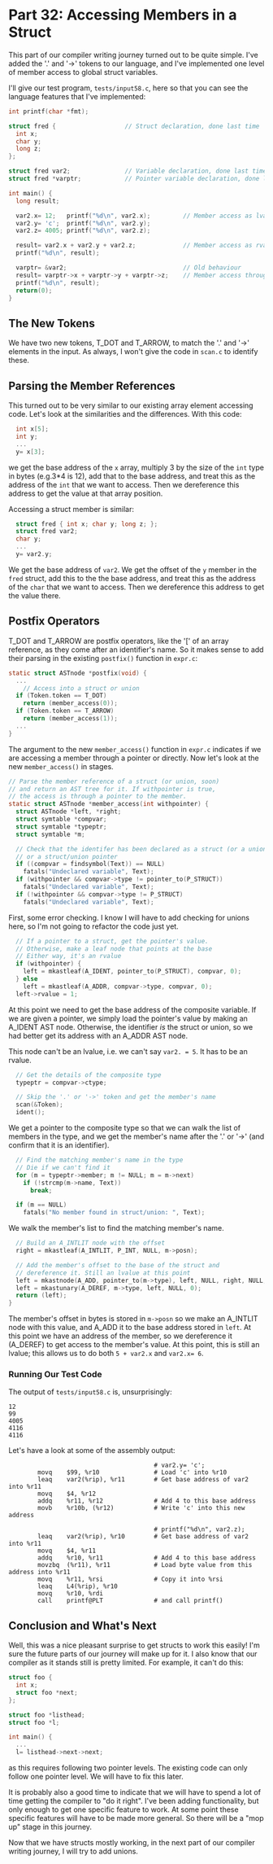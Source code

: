 # Part 32: Accessing Members in a Struct

This part of our compiler writing journey turned out to be quite simple. I've added
the '.' and '->' tokens to our language, and I've implemented one level of member
access to global struct variables.

I'll give our test program, `tests/input58.c`, here so that you can see the
language features that I've implemented:

```c
int printf(char *fmt);

struct fred {                   // Struct declaration, done last time
  int x;
  char y;
  long z;
};

struct fred var2;               // Variable declaration, done last time
struct fred *varptr;            // Pointer variable declaration, done last time

int main() {
  long result;

  var2.x= 12;   printf("%d\n", var2.x);         // Member access as lvalue, new
  var2.y= 'c';  printf("%d\n", var2.y);
  var2.z= 4005; printf("%d\n", var2.z);

  result= var2.x + var2.y + var2.z;             // Member access as rvalue, new
  printf("%d\n", result);

  varptr= &var2;                                // Old behaviour
  result= varptr->x + varptr->y + varptr->z;    // Member access through pointer, new
  printf("%d\n", result);
  return(0);
}
```

## The New Tokens

We have two new tokens, T_DOT and T_ARROW, to match the '.' and '->' elements
in the input. As always, I won't give the code in `scan.c` to identify these.

## Parsing the Member References

This turned out to be very similar to our existing array element accessing code.
Let's look at the similarities and the differences. With this code:

```c
  int x[5];
  int y;
  ...
  y= x[3];
```

we get the base address of the `x` array, multiply 3 by the size of the `int` type
in bytes (e.g.3*4 is 12), add that to the base address, and treat this as the
address of the `int` that we want to access. Then we dereference this address to
get the value at that array position.

Accessing a struct member is similar:

```c
  struct fred { int x; char y; long z; };
  struct fred var2;
  char y;
  ...
  y= var2.y;
```

We get the base address of `var2`. We get the offset of the `y` member in the
`fred` struct, add this to the the base address, and treat this as the
address of the `char` that we want to access. Then we dereference this address to
get the value there.

## Postfix Operators

T_DOT and T_ARROW are postfix operators, like the '[' of an array reference, as they
come after an identifier's name. So it makes sense to add their parsing in the
existing `postfix()` function in `expr.c`:

```c
static struct ASTnode *postfix(void) {
  ...
    // Access into a struct or union
  if (Token.token == T_DOT)
    return (member_access(0));
  if (Token.token == T_ARROW)
    return (member_access(1));
  ...
}
```

The argument to the new `member_access()` function in `expr.c` indicates if we
are accessing a member through a pointer or directly. Now let's look at the new
`member_access()` in stages.

```c
// Parse the member reference of a struct (or union, soon)
// and return an AST tree for it. If withpointer is true,
// the access is through a pointer to the member.
static struct ASTnode *member_access(int withpointer) {
  struct ASTnode *left, *right;
  struct symtable *compvar;
  struct symtable *typeptr;
  struct symtable *m;

  // Check that the identifer has been declared as a struct (or a union, later),
  // or a struct/union pointer
  if ((compvar = findsymbol(Text)) == NULL)
    fatals("Undeclared variable", Text);
  if (withpointer && compvar->type != pointer_to(P_STRUCT))
    fatals("Undeclared variable", Text);
  if (!withpointer && compvar->type != P_STRUCT)
    fatals("Undeclared variable", Text);
```

First, some error checking. I know I will have to add checking for unions here, so
I'm not going to refactor the code just yet.

```c
  // If a pointer to a struct, get the pointer's value.
  // Otherwise, make a leaf node that points at the base
  // Either way, it's an rvalue
  if (withpointer) {
    left = mkastleaf(A_IDENT, pointer_to(P_STRUCT), compvar, 0);
  } else
    left = mkastleaf(A_ADDR, compvar->type, compvar, 0);
  left->rvalue = 1;
```

At this point we need to get the base address of the composite variable. If we are
given a pointer, we simply load the pointer's value by making an A_IDENT AST node.
Otherwise, the identifier *is* the struct or union, so we had better get its address
with an A_ADDR AST node.

This node can't be an lvalue, i.e. we can't say `var2. = 5`. It has to be an rvalue.

```c
  // Get the details of the composite type
  typeptr = compvar->ctype;

  // Skip the '.' or '->' token and get the member's name
  scan(&Token);
  ident();
```

We get a pointer to the composite type so that we can walk the list of members in the
type, and we get the member's name after the '.' or '->'
(and confirm that it is an identifier).

```c
  // Find the matching member's name in the type
  // Die if we can't find it
  for (m = typeptr->member; m != NULL; m = m->next)
    if (!strcmp(m->name, Text))
      break;

  if (m == NULL)
    fatals("No member found in struct/union: ", Text);
```

We walk the member's list to find the matching member's name.

```c
  // Build an A_INTLIT node with the offset
  right = mkastleaf(A_INTLIT, P_INT, NULL, m->posn);

  // Add the member's offset to the base of the struct and
  // dereference it. Still an lvalue at this point
  left = mkastnode(A_ADD, pointer_to(m->type), left, NULL, right, NULL, 0);
  left = mkastunary(A_DEREF, m->type, left, NULL, 0);
  return (left);
}

```

The member's offset in bytes is stored in `m->posn` so we make an A_INTLIT node
with this value, and A_ADD it to the base address stored in `left`. At this
point we have an address of the member, so we dereference it (A_DEREF) to get access
to the member's value. At this point, this is still an lvalue; this allows us to do
both `5 + var2.x` and `var2.x= 6`.

### Running Our Test Code

The output of `tests/input58.c` is, unsurprisingly:

```
12
99
4005
4116
4116
```

Let's have a look at some of the assembly output:

```
                                        # var2.y= 'c';
        movq    $99, %r10               # Load 'c' into %r10
        leaq    var2(%rip), %r11        # Get base address of var2 into %r11
        movq    $4, %r12                
        addq    %r11, %r12              # Add 4 to this base address
        movb    %r10b, (%r12)           # Write 'c' into this new address

                                        # printf("%d\n", var2.z);
        leaq    var2(%rip), %r10        # Get base address of var2 into %r11
        movq    $4, %r11
        addq    %r10, %r11              # Add 4 to this base address
        movzbq  (%r11), %r11            # Load byte value from this address into %r11
        movq    %r11, %rsi              # Copy it into %rsi
        leaq    L4(%rip), %r10
        movq    %r10, %rdi
        call    printf@PLT              # and call printf()
```

## Conclusion and What's Next

Well, this was a nice pleasant surprise to get structs to work this easily!
I'm sure the future parts of our journey will make up for it. I also know that
our compiler as it stands still is pretty limited. For example, it can't do this:

```c
struct foo {
  int x;
  struct foo *next;
};

struct foo *listhead;
struct foo *l;

int main() {
  ...
  l= listhead->next->next;
```

as this requires following two pointer levels. The existing code can only follow
one pointer level. We will have to fix this later.

It is probably also a good time to indicate that we will have to spend a lot
of time getting the compiler to "do it right". I've been adding functionality,
but only enough to get one specific feature to work. At some point these specific
features will have to be made more general. So there will be a "mop up" stage 
in this journey.

Now that we have structs mostly working, in the next part of our compiler writing
journey, I will try to add unions.
